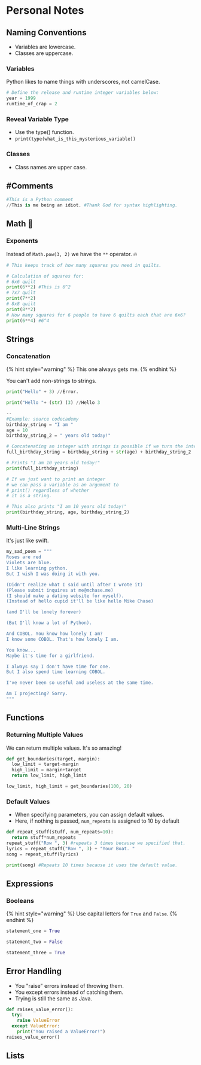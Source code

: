 # Personal Notes

## Naming Conventions

* Variables are lowercase.
* Classes are uppercase.

### Variables

Python likes to name things with underscores, not camelCase.

```python
# Define the release and runtime integer variables below:
year = 1999
runtime_of_crap = 2
```

### Reveal Variable Type

* Use the type\(\) function.
* `print(type(what_is_this_mysterious_variable))`

### Classes

* Class names are upper case.

## \#Comments

```python
#This is a Python comment
//This is me being an idiot. #Thank God for syntax highlighting. 
```

## Math 🎲

### Exponents

Instead of `Math.pow(3, 2)` we have the `**` operator. 🔥

```python
# This keeps track of how many squares you need in quilts.

# Calculation of squares for:
# 6x6 quilt
print(6**2) #This is 6^2
# 7x7 quilt
print(7**2)
# 8x8 quilt
print(8**2)
# How many squares for 6 people to have 6 quilts each that are 6x6?
print(6**4) #6^4
```

## Strings

### Concatenation

{% hint style="warning" %}
This one always gets me.
{% endhint %}

You can't add non-strings to strings.

```python
print("Hello" + 3) //Error.

print("Hello "+ (str) (3) //Hello 3

--
#Example: source codecademy
birthday_string = "I am "
age = 10
birthday_string_2 = " years old today!"

# Concatenating an integer with strings is possible if we turn the integer into a string first
full_birthday_string = birthday_string + str(age) + birthday_string_2

# Prints "I am 10 years old today!"
print(full_birthday_string)

# If we just want to print an integer 
# we can pass a variable as an argument to 
# print() regardless of whether 
# it is a string.

# This also prints "I am 10 years old today!"
print(birthday_string, age, birthday_string_2)
```

### Multi-Line Strings

It's just like swift.

```python
my_sad_poem = """
Roses are red
Violets are blue.
I like learning python.
But I wish I was doing it with you.

(Didn't realize what I said until after I wrote it)
(Please submit inquires at me@mchase.me)
(I should make a dating website for myself).
(Instead of hello cupid it'll be like hello Mike Chase)

(and I'll be lonely forever)

(But I'll know a lot of Python).

And COBOL. You know how lonely I am?
I know some COBOL. That's how lonely I am.

You know...
Maybe it's time for a girlfriend.

I always say I don't have time for one.
But I also spend time learning COBOL.

I've never been so useful and useless at the same time.

Am I projecting? Sorry.
"""
```

## Functions

### Returning Multiple Values

We can return multiple values. It's so amazing!

```python
def get_boundaries(target, margin):
  low_limit = target-margin
  high_limit = margin+target
  return low_limit, high_limit

low_limit, high_limit = get_boundaries(100, 20)
```

### Default Values

* When specifying parameters, you can assign default values.
* Here, if nothing is passed, `num_repeats` is assigned to 10 by default

```python
def repeat_stuff(stuff, num_repeats=10):
  return stuff*num_repeats
repeat_stuff("Row ", 3) #repeats 3 times because we specified that. 
lyrics = repeat_stuff("Row ", 3) + "Your Boat. "
song = repeat_stuff(lyrics)

print(song) #Repeats 10 times because it uses the default value.
```

## Expressions

### Booleans

{% hint style="warning" %}
Use capital letters for `True` and `False`. 
{% endhint %}

```python
statement_one = True

statement_two = False

statement_three = True
```

## Error Handling

* You "raise" errors instead of throwing them.
* You except errors instead of catching them.
* Trying is still the same as Java.

```python
def raises_value_error():
  try:
    raise ValueError
  except ValueError:
    print("You raised a ValueError!")
raises_value_error()
```

## Lists



